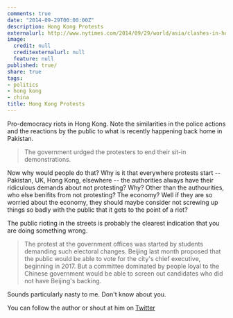 ```yaml
---
comments: true
date: "2014-09-29T00:00:00Z"
description: Hong Kong Protests
externalurl: http://www.nytimes.com/2014/09/29/world/asia/clashes-in-hong-kong.html?rref=world&module=Ribbon&version=origin&region=Header&action=click&contentCollection=World&pgtype=article
image:
  credit: null
  creditexternalurl: null
  feature: null
published: true/
share: true
tags:
- politics
- hong kong
- china
title: Hong Kong Protests
---
```


Pro-democracy riots in Hong Kong. Note the similarities in the police actions and the reactions by the public to what is recently happening back home in Pakistan.

> The government urdged the protesters to end their sit-in demonstrations.

Now why would people do that? Why is it that everywhere protests start -- Pakistan, UK, Hong Kong, elsewhere -- the authorities always have their ridiculous demands about not protesting? Why? Other than the authourities, who else benifits from not protesting? The economy? Well if they are so worried about the economy, they should maybe consider not screwing up things so badly with the public that it gets to the point of a riot? 

The public rioting in the streets is probably the clearest indication that you are doing something wrong.

> The protest at the government offices was started by students demanding such electoral changes. Beijing last month proposed that the public would be able to vote for the city's chief executive, beginning in 2017. But a committee dominated by people loyal to the Chinese government would be able to screen out candidates who did not have Beijing's backing.

Sounds particularly nasty to me. Don't know about you.

You can follow the author or shout at him on [Twitter](https://twitter.com/abijango)
	